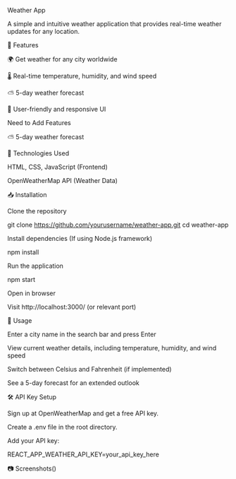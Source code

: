 Weather App

A simple and intuitive weather application that provides real-time weather updates for any location.



🌟 Features

🌍 Get weather for any city worldwide

🌡 Real-time temperature, humidity, and wind speed

⛅ 5-day weather forecast

🎨 User-friendly and responsive UI



Need to Add Features

⛅ 5-day weather forecast



🚀 Technologies Used

HTML, CSS, JavaScript (Frontend)

OpenWeatherMap API (Weather Data)



📥 Installation

Clone the repository

git clone https://github.com/yourusername/weather-app.git
cd weather-app

Install dependencies (If using Node.js framework)

npm install

Run the application

npm start

Open in browser

Visit http://localhost:3000/ (or relevant port)



🔧 Usage

Enter a city name in the search bar and press Enter

View current weather details, including temperature, humidity, and wind speed

Switch between Celsius and Fahrenheit (if implemented)

See a 5-day forecast for an extended outlook



🛠 API Key Setup

Sign up at OpenWeatherMap and get a free API key.

Create a .env file in the root directory.

Add your API key:



REACT_APP_WEATHER_API_KEY=your_api_key_here

📷 Screenshots()

